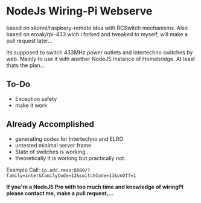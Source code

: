 # NodeJs Wiring-Pi Webserve

based on xkonni/raspbery-remote idea with RCSwitch mechanisms.
Also based on eroak/rpi-433 wich i forked and tweaked to myself, will make a pull request later...

Its supposed to switch 433MHz power outlets and intertechno switches by web. Mainly to use it with another NodeJS Instance of Homebridge.
At least thats the plan...

## To-Do
* Exception safety
* make it work

## Already Accomplished
* generating codes for Intertechno and ELRO
* untested minimal server frame
* State of switches is working..
* theoretically it is working but practically not.

Example Call: `ip.add.ress:8080/?family=inter&familyCode=12&switchCode=11&onOff=1`

**If you're a NodeJS Pro with too much time and knowledge of wiringPI please contact me, make a pull request,...**
